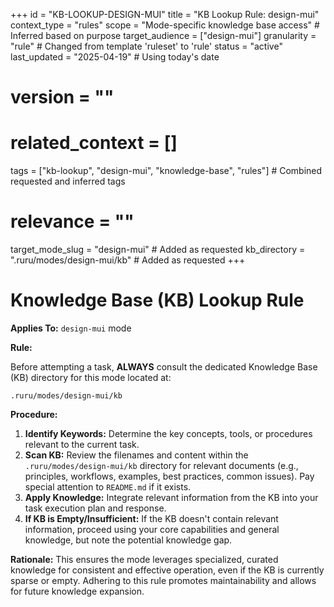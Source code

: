 +++
id = "KB-LOOKUP-DESIGN-MUI"
title = "KB Lookup Rule: design-mui"
context_type = "rules"
scope = "Mode-specific knowledge base access" # Inferred based on purpose
target_audience = ["design-mui"]
granularity = "rule" # Changed from template 'ruleset' to 'rule'
status = "active"
last_updated = "2025-04-19" # Using today's date
# version = ""
# related_context = []
tags = ["kb-lookup", "design-mui", "knowledge-base", "rules"] # Combined requested and inferred tags
# relevance = ""
target_mode_slug = "design-mui" # Added as requested
kb_directory = ".ruru/modes/design-mui/kb" # Added as requested
+++

# Knowledge Base (KB) Lookup Rule

**Applies To:** `design-mui` mode

**Rule:**

Before attempting a task, **ALWAYS** consult the dedicated Knowledge Base (KB) directory for this mode located at:

`.ruru/modes/design-mui/kb`

**Procedure:**

1.  **Identify Keywords:** Determine the key concepts, tools, or procedures relevant to the current task.
2.  **Scan KB:** Review the filenames and content within the `.ruru/modes/design-mui/kb` directory for relevant documents (e.g., principles, workflows, examples, best practices, common issues). Pay special attention to `README.md` if it exists.
3.  **Apply Knowledge:** Integrate relevant information from the KB into your task execution plan and response.
4.  **If KB is Empty/Insufficient:** If the KB doesn't contain relevant information, proceed using your core capabilities and general knowledge, but note the potential knowledge gap.

**Rationale:** This ensures the mode leverages specialized, curated knowledge for consistent and effective operation, even if the KB is currently sparse or empty. Adhering to this rule promotes maintainability and allows for future knowledge expansion.
